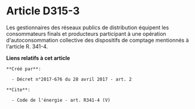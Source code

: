 # Article D315-3

Les gestionnaires des réseaux publics de distribution équipent les consommateurs finals et producteurs participant à une
opération d'autoconsommation collective des dispositifs de comptage mentionnés à l'article R. 341-4.

**Liens relatifs à cet article**

	**Créé par**:

	  - Décret n°2017-676 du 28 avril 2017 - art. 2

	**Cite**:

	  - Code de l'énergie - art. R341-4 (V)
